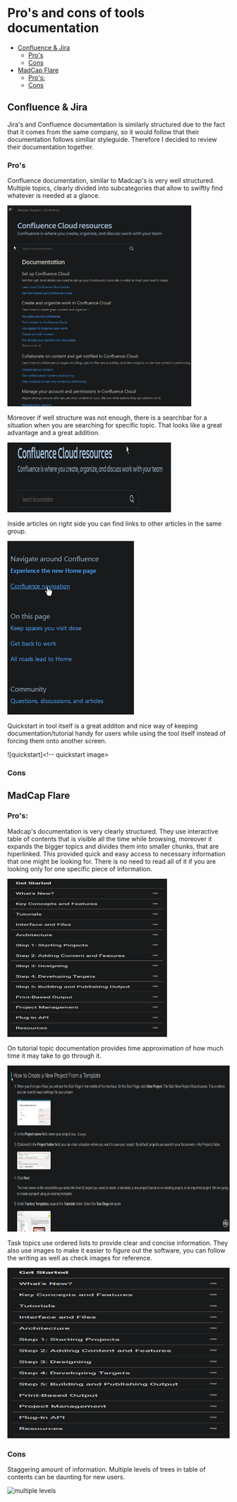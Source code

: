 # Pro's and cons of tools documentation <!-- omit in toc -->

- [Confluence & Jira](#confluence--jira)
  - [Pro's](#pros)
  - [Cons](#cons)
- [MadCap Flare](#madcap-flare)
  - [Pro's:](#pros-1)
  - [Cons](#cons-1)

## Confluence & Jira

Jira's and Confluence documentation is similarly structured due to the fact that it comes from the same company, so it would follow that their documentation follows similiar styleguide. Therefore I decided to review their documentation together.

### Pro's
Confluence documentation, similar to Madcap's is very well structured. Multiple topics, clearly divided into subcategories that allow to swiftly find whatever is needed at a glance.

<img src="./confluence&jira/comprehensive.png" width="417" height="455" />

Moreover if well structure was not enough, there is a searchbar for a situation when you are searching for specific topic. That looks like a great advantage and a great addition.

<img src="./confluence&jira/searchbar.png" width="371" height="158" />

Inside articles on right side you can find links to other articles in the same group.

<img src="./confluence&jira/sidebar.png" width="287" height="393" />

Quickstart in tool itself is a great additon and nice way of keeping documentation/tutorial handy for users while using the tool itself instead of forcing them onto another screen.

![quickstart]<!-- quickstart image>

### Cons



## MadCap Flare

### Pro's:

Madcap's documentation is very clearly structured. 
They use interactive table of contents that is visible all the time while browsing, moreover it expands the bigger topics and divides them into smaller chunks, that are hiperlinked. This provided quick and easy access to necessary information that one might be looking for. There is no need to read all of it if you are looking only for one specific piece of information.

<img src="./madcap_flare/Table_of_Contents.png" width="362" height="358" />

On tutorial topic documentation provides time approximation of how much time it may take to go through it.

<img src="./madcap_flare/images_and_clarity.png" width="1476" height="376" />

Task topics use ordered lists to provide clear and concise information.
They also use images to make it easier to figure out the software, you can follow the writing as well as check images for reference.

<img src="./madcap_flare/Table_of_Contents.png" width="745" height="386" />

### Cons

Staggering amount of information.
Multiple levels of trees in table of contents can be daunting for new users.

![multiple levels](<!-- here goes multiple levels photo>)